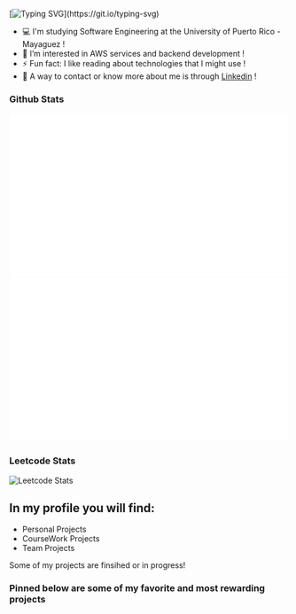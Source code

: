 [![Typing SVG](https://readme-typing-svg.demolab.com?duration=3000&font=&pause=500&color=308fc2&center=true&vCenter=true&multiline=true&width=435&height=100&lines=Hi+there!;My+name+is+Ale+Pagan;Welcome+to+my+profile!)](https://git.io/typing-svg)
- 💻 I'm studying Software Engineering at the University of Puerto Rico - Mayaguez !
- 🙂 I’m interested in AWS services and backend development !
- ⚡ Fun fact: I like reading about technologies that I might use !
- 👋 A way to contact or know more about me is through [Linkedin](https://www.linkedin.com/in/ale-pagan/) !

### Github Stats
![Languages](https://github.com/print-Eruki/github-stats-transparent/blob/output/generated/languages.svg) ![Overview](https://github.com/print-Eruki/github-stats-transparent/blob/output/generated/overview.svg)
### Leetcode Stats
![Leetcode Stats](https://leetcard.jacoblin.cool/Eruki)

## In my profile you will find:
- Personal Projects
- CourseWork Projects
- Team Projects

Some of my projects are finsihed or in progress!

### Pinned below are some of my favorite and most rewarding projects

<!---
print-Eruki/print-Eruki is a ✨ special ✨ repository because its `README.md` (this file) appears on your GitHub profile.
You can click the Preview link to take a look at your changes.
--->
